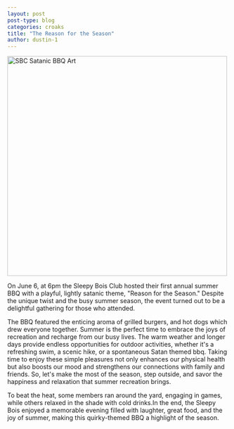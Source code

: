```yaml
---
layout: post
post-type: blog
categories: croaks
title: "The Reason for the Season"
author: dustin-1
---
```


<img src="https://lh3.googleusercontent.com/pw/AP1GczMKr-o-4Bm7DcMA0571nl2r2iEVDbZzsS998YE6mBkGg2CDEkekdTu5QDCc7y_l8Ny-OiqmQk3tIL_hYT2U4PipevjZeU5JD7LjpVxk-muUmWAptObvJVLJSeW3AMG7yC5e29K4yTnAyZ_ht2g_YUq4=w940-h558-s-no-gm?authuser=0" alt="SBC Satanic BBQ Art" width="500"/>

On June 6, at 6pm the Sleepy Bois Club hosted their first annual summer BBQ with a playful, lightly satanic theme, "Reason for the Season." Despite the unique twist and the busy summer season, the event turned out to be a delightful gathering for those who attended.
 
The BBQ featured the enticing aroma of grilled burgers, and hot dogs which drew everyone together. Summer is the perfect time to embrace the joys of recreation and recharge from our busy lives. The warm weather and longer days provide endless opportunities for outdoor activities, whether it's a refreshing swim, a scenic hike, or a spontaneous Satan themed bbq. Taking time to enjoy these simple pleasures not only enhances our physical health but also boosts our mood and strengthens our connections with family and friends. So, let's make the most of the season, step outside, and savor the happiness and relaxation that summer recreation brings.

To beat the heat, some members ran around the yard, engaging in games, while others relaxed in the shade with cold drinks.In the end, the Sleepy Bois enjoyed a memorable evening filled with laughter, great food, and the joy of summer, making this quirky-themed BBQ a highlight of the season.
